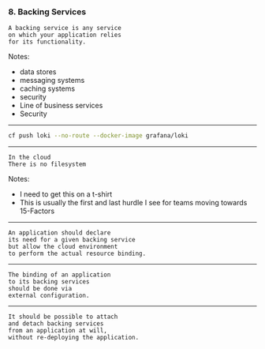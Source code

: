 ### 8. Backing Services

```text
A backing service is any service
on which your application relies
for its functionality.
```

Notes:
- data stores
- messaging systems
- caching systems
- security
- Line of business services
- Security

---

```bash
cf push loki --no-route --docker-image grafana/loki
```

---

```text
In the cloud
There is no filesystem
```

Notes:
- I need to get this on a t-shirt
- This is usually the first and last hurdle I see for teams moving towards 15-Factors

---

```text
An application should declare
its need for a given backing service
but allow the cloud environment
to perform the actual resource binding.
```

---

```text
The binding of an application
to its backing services
should be done via
external configuration.
```

---

```text
It should be possible to attach
and detach backing services
from an application at will,
without re-deploying the application.
```